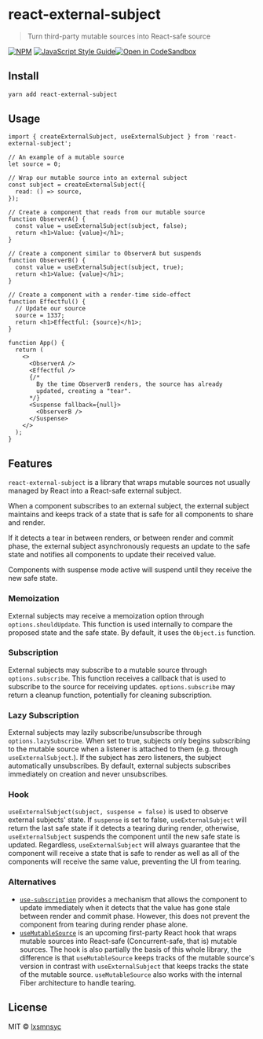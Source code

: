 # react-external-subject

> Turn third-party mutable sources into React-safe source

[![NPM](https://img.shields.io/npm/v/react-external-subject.svg)](https://www.npmjs.com/package/react-external-subject) [![JavaScript Style Guide](https://badgen.net/badge/code%20style/airbnb/ff5a5f?icon=airbnb)](https://github.com/airbnb/javascript)[![Open in CodeSandbox](https://img.shields.io/badge/Open%20in-CodeSandbox-blue?style=flat-square&logo=codesandbox)](https://codesandbox.io/s/github/LXSMNSYC/react-external-subject/tree/main/example/)

## Install

```bash
yarn add react-external-subject
```

## Usage

```tsx
import { createExternalSubject, useExternalSubject } from 'react-external-subject';

// An example of a mutable source
let source = 0;

// Wrap our mutable source into an external subject
const subject = createExternalSubject({
  read: () => source,
});

// Create a component that reads from our mutable source
function ObserverA() {
  const value = useExternalSubject(subject, false);
  return <h1>Value: {value}</h1>;
}

// Create a component similar to ObserverA but suspends
function ObserverB() {
  const value = useExternalSubject(subject, true);
  return <h1>Value: {value}</h1>;
}

// Create a component with a render-time side-effect
function Effectful() {
  // Update our source
  source = 1337;
  return <h1>Effectful: {source}</h1>;
}

function App() {
  return (
    <>
      <ObserverA />
      <Effectful />
      {/*
        By the time ObserverB renders, the source has already 
        updated, creating a "tear".
      */}
      <Suspense fallback={null}>
        <ObserverB />
      </Suspense>
    </>
  );
}
```

## Features

`react-external-subject` is a library that wraps mutable sources not usually managed by React into a React-safe external subject.

When a component subscribes to an external subject, the external subject maintains and keeps track of a state that is safe for all components to share and render.

If it detects a tear in between renders, or between render and commit phase, the external subject asynchronously requests an update to the safe state and notifies all components to update their received value.

Components with suspense mode active will suspend until they receive the new safe state.

### Memoization

External subjects may receive a memoization option through `options.shouldUpdate`. This function is used internally to compare the proposed state and the safe state. By default, it uses the `Object.is` function.

### Subscription

External subjects may subscribe to a mutable source through `options.subscribe`. This function receives a callback that is used to subscribe to the source for receiving updates. `options.subscribe` may return a cleanup function, potentially for cleaning subscription.

### Lazy Subscription

External subjects may lazily subscribe/unsubscribe through `options.lazySubscribe`. When set to true, subjects only begins subscribing to the mutable source when a listener is attached to them (e.g. through `useExternalSubject`.). If the subject has zero listeners, the subject automatically unsubscribes. By default, external subjects subscribes immediately on creation and never unsubscribes.

### Hook

`useExternalSubject(subject, suspense = false)` is used to observe external subjects' state. If `suspense` is set to false, `useExternalSubject` will return the last safe state if it detects a tearing during render, otherwise, `useExternalSubject` suspends the component until the new safe state is updated. Regardless, `useExternalSubject` will always guarantee that the component will receive a state that is safe to render as well as all of the components will receive the same value, preventing the UI from tearing.

### Alternatives

- [`use-subscription`](https://www.npmjs.com/package/use-subscription) provides a mechanism that allows the component to update immediately when it detects that the value has gone stale between render and commit phase. However, this does not prevent the component from tearing during render phase alone.
- [`useMutableSource`](https://github.com/reactjs/rfcs/blob/master/text/0147-use-mutable-source.md) is an upcoming first-party React hook that wraps mutable sources into React-safe (Concurrent-safe, that is) mutable sources. The hook is also partially the basis of this whole library, the difference is that `useMutableSource` keeps tracks of the mutable source's version in contrast with `useExternalSubject` that keeps tracks the state of the mutable source. `useMutableSource` also works with the internal Fiber architecture to handle tearing.

## License

MIT © [lxsmnsyc](https://github.com/lxsmnsyc)
